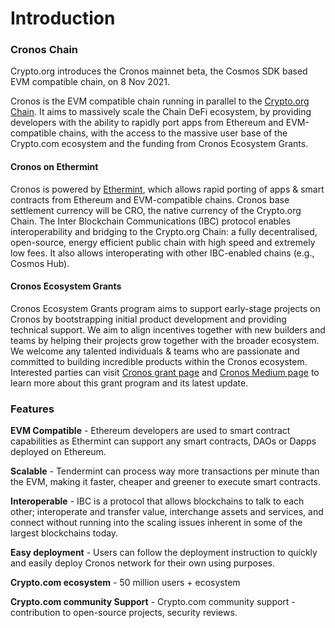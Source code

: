 # Introduction

### Cronos Chain

Crypto.org introduces the Cronos mainnet beta, the Cosmos SDK based EVM compatible chain, on 8 Nov 2021.

Cronos is the EVM compatible chain running in parallel to the [Crypto.org Chain](https://crypto.org/docs/). It aims to massively scale the Chain DeFi ecosystem, by providing developers with the ability to rapidly port apps from Ethereum and EVM-compatible chains, with the access to the massive user base of the Crypto.com ecosystem and the funding from Cronos Ecosystem Grants.

#### Cronos on Ethermint

Cronos is powered by [Ethermint](https://github.com/tharsis/ethermint), which allows rapid porting of apps & smart contracts from Ethereum and EVM-compatible chains. Cronos base settlement currency will be CRO, the native currency of the Crypto.org Chain. The Inter Blockchain Communications (IBC) protocol enables interoperability and bridging to the Crypto.org Chain: a fully decentralised, open-source, energy efficient public chain with high speed and extremely low fees. It also allows interoperating with other IBC-enabled chains (e.g., Cosmos Hub).

#### Cronos Ecosystem Grants

Cronos Ecosystem Grants program aims to support early-stage projects on Cronos by bootstrapping initial product development and providing technical support. We aim to align incentives together with new builders and teams by helping their projects grow together with the broader ecosystem. We welcome any talented individuals & teams who are passionate and committed to building incredible products within the Cronos ecosystem. Interested parties can visit [Cronos grant page](https://cronos.org/grants) and [Cronos Medium page](https://medium.com/cronos-chain) to learn more about this grant program and its latest update.

### Features

**EVM Compatible** - Ethereum developers are used to smart contract capabilities as Ethermint can support any smart contracts, DAOs or Dapps deployed on Ethereum.

**Scalable** - Tendermint can process way more transactions per minute than the EVM, making it faster, cheaper and greener to execute smart contracts.

**Interoperable** - IBC is a protocol that allows blockchains to talk to each other; interoperate and transfer value, interchange assets and services, and connect without running into the scaling issues inherent in some of the largest blockchains today.

**Easy deployment** - Users can follow the deployment instruction to quickly and easily deploy Cronos network for their own using purposes.

**Crypto.com ecosystem** - 50 million users + ecosystem

**Crypto.com community Support** - Crypto.com community support - contribution to open-source projects, security reviews.

